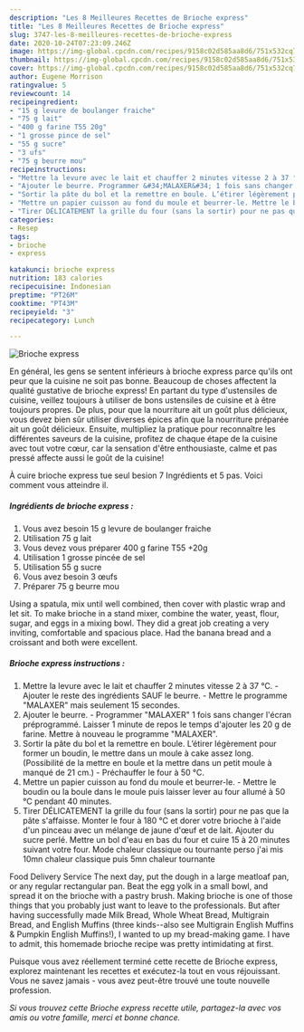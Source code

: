 ```yaml
---
description: "Les 8 Meilleures Recettes de Brioche express"
title: "Les 8 Meilleures Recettes de Brioche express"
slug: 3747-les-8-meilleures-recettes-de-brioche-express
date: 2020-10-24T07:23:09.246Z
image: https://img-global.cpcdn.com/recipes/9158c02d585aa8d6/751x532cq70/brioche-express-photo-principale-de-la-recette.jpg
thumbnail: https://img-global.cpcdn.com/recipes/9158c02d585aa8d6/751x532cq70/brioche-express-photo-principale-de-la-recette.jpg
cover: https://img-global.cpcdn.com/recipes/9158c02d585aa8d6/751x532cq70/brioche-express-photo-principale-de-la-recette.jpg
author: Eugene Morrison
ratingvalue: 5
reviewcount: 14
recipeingredient:
- "15 g levure de boulanger fraiche"
- "75 g lait"
- "400 g farine T55 20g"
- "1 grosse pince de sel"
- "55 g sucre"
- "3 ufs"
- "75 g beurre mou"
recipeinstructions:
- "Mettre la levure avec le lait et chauffer 2 minutes vitesse 2 à 37 °C. Ajouter le reste des ingrédients SAUF le beurre. Mettre le programme &#34;MALAXER&#34; mais seulement 15 secondes."
- "Ajouter le beurre. Programmer &#34;MALAXER&#34; 1 fois sans changer l&#39;écran préprogrammé. Laisser 1 minute de repos le temps d&#39;ajouter les 20 g de farine. Mettre à nouveau le programme &#34;MALAXER&#34;."
- "Sortir la pâte du bol et la remettre en boule. L’étirer légèrement pour former un boudin, le mettre dans un moule à cake assez long. (Possibilité de la mettre en boule et la mettre dans un petit moule à manqué de 21 cm.) Préchauffer le four à 50 °C."
- "Mettre un papier cuisson au fond du moule et beurrer-le. Mettre le boudin ou la boule dans le moule puis laisser lever au four allumé à 50 °C pendant 40 minutes."
- "Tirer DÉLICATEMENT la grille du four (sans la sortir) pour ne pas que la pâte s&#39;affaisse. Monter le four à 180 °C et dorer votre brioche à l&#39;aide d&#39;un pinceau avec un mélange de jaune d&#39;œuf et de lait. Ajouter du sucre perlé. Mettre un bol d&#39;eau en bas du four et cuire 15 à 20 minutes suivant votre four. Mode chaleur classique ou tournante perso j&#39;ai mis 10mn chaleur classique puis 5mn chaleur tournante"
categories:
- Resep
tags:
- brioche
- express

katakunci: brioche express 
nutrition: 183 calories
recipecuisine: Indonesian
preptime: "PT26M"
cooktime: "PT43M"
recipeyield: "3"
recipecategory: Lunch

---
```



![Brioche express](https://img-global.cpcdn.com/recipes/9158c02d585aa8d6/751x532cq70/brioche-express-photo-principale-de-la-recette.jpg)

En général, les gens se sentent inférieurs à brioche express parce qu'ils ont peur que la cuisine ne soit pas bonne. Beaucoup de choses affectent la qualité gustative de brioche express! En partant du type d'ustensiles de cuisine, veillez toujours à utiliser de bons ustensiles de cuisine et à être toujours propres. De plus, pour que la nourriture ait un goût plus délicieux, vous devez bien sûr utiliser diverses épices afin que la nourriture préparée ait un goût délicieux. Ensuite, multipliez la pratique pour reconnaître les différentes saveurs de la cuisine, profitez de chaque étape de la cuisine avec tout votre cœur, car la sensation d'être enthousiaste, calme et pas pressé affecte aussi le goût de la cuisine!

<!--inarticleads1-->

À cuire brioche express tue seul besion 7 Ingrédients et 5 pas. Voici comment vous atteindre il.

##### Ingrédients de brioche express :

1. Vous avez besoin 15 g levure de boulanger fraiche
1. Utilisation 75 g lait
1. Vous devez vous préparer 400 g farine T55 +20g
1. Utilisation 1 grosse pincée de sel
1. Utilisation 55 g sucre
1. Vous avez besoin 3 œufs
1. Préparer 75 g beurre mou


Using a spatula, mix until well combined, then cover with plastic wrap and let sit. To make brioche in a stand mixer, combine the water, yeast, flour, sugar, and eggs in a mixing bowl. They did a great job creating a very inviting, comfortable and spacious place. Had the banana bread and a croissant and both were excellent. 

<!--inarticleads2-->

##### Brioche express instructions :

1. Mettre la levure avec le lait et chauffer 2 minutes vitesse 2 à 37 °C. - Ajouter le reste des ingrédients SAUF le beurre. - Mettre le programme &#34;MALAXER&#34; mais seulement 15 secondes.
1. Ajouter le beurre. - Programmer &#34;MALAXER&#34; 1 fois sans changer l&#39;écran préprogrammé. Laisser 1 minute de repos le temps d&#39;ajouter les 20 g de farine. Mettre à nouveau le programme &#34;MALAXER&#34;.
1. Sortir la pâte du bol et la remettre en boule. L’étirer légèrement pour former un boudin, le mettre dans un moule à cake assez long. (Possibilité de la mettre en boule et la mettre dans un petit moule à manqué de 21 cm.) - Préchauffer le four à 50 °C.
1. Mettre un papier cuisson au fond du moule et beurrer-le. - Mettre le boudin ou la boule dans le moule puis laisser lever au four allumé à 50 °C pendant 40 minutes.
1. Tirer DÉLICATEMENT la grille du four (sans la sortir) pour ne pas que la pâte s&#39;affaisse. Monter le four à 180 °C et dorer votre brioche à l&#39;aide d&#39;un pinceau avec un mélange de jaune d&#39;œuf et de lait. Ajouter du sucre perlé. Mettre un bol d&#39;eau en bas du four et cuire 15 à 20 minutes suivant votre four. Mode chaleur classique ou tournante perso j&#39;ai mis 10mn chaleur classique puis 5mn chaleur tournante


Food Delivery Service The next day, put the dough in a large meatloaf pan, or any regular rectangular pan. Beat the egg yolk in a small bowl, and spread it on the brioche with a pastry brush. Making brioche is one of those things that you probably just want to leave to the professionals. But after having successfully made Milk Bread, Whole Wheat Bread, Multigrain Bread, and English Muffins (three kinds--also see Multigrain English Muffins &amp; Pumpkin English Muffins!), I wanted to up my bread-making game. I have to admit, this homemade brioche recipe was pretty intimidating at first. 

<!--inarticleads1-->

<p>
Puisque vous avez réellement terminé cette recette de Brioche express, explorez maintenant les recettes et exécutez-la tout en vous réjouissant. Vous ne savez jamais - vous avez peut-être trouvé une toute nouvelle profession.
</p>

<p>
<i>Si vous trouvez cette Brioche express recette utile, partagez-la avec vos amis ou votre famille, merci et bonne chance.</i>
</p>
